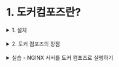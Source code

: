 # 1. 도커컴포즈란?

<details markdown="1">
<summary>1. 설치</summary>

## 설치

### docker 설치
```
curl -fsSL https://get.docker.com/ | sudo sh

sudo usermod -aG docker $USER
```

### docker-compose 설치
```
sudo curl -L "https://github.com/docker/compose/releases/download/1.24.0/docker-compose-$(uname -s)-$(uname -m)" -o /usr/local/bin/docker-compose

sudo chmod +x /usr/local/bin/docker-compose
```

</details>
</br>

<details markdown="1">
<summary>2. 도커 컴포즈의 장점</summary>

## 도커 컴포즈의 장점(사용하는 이유)

### 1. docker 실행 명령어를 일일이 입력하기가 복잡해서
1. 예시 1) nginx 컨테이너 실행
```dockerfile
docker run -it nginx
```

2. 예시 2) nginx 컨테이너 실행 + 호스트의 8080 포트 연결
```dockerfile
docker run -it -p 8080:80 nginx
```

3. 예시 3) nginx 컨테이너 실행 + 호스트의 8080 포트 연결 + 컨테이너 종료시 자동 삭제
```dockerfile
docker run -it -p 8080:80 --rm nginx
```

4. 예시 4) nginx 컨테이너 실행 + 호스트의 8080 포트 연결 + 컨테이너 종료시 자동 삭제 + 호스트의 디렉터리를 컨테이너 안에 링크
```html
# ~/project/nginx/index.html
<html>
<body>
<h1>Hello Docker-Compose</h1>
</body>
</html>
```

```dockerfile
docker run -it -p 8080:80 --rm -v $(pwd):/usr/share/nginx/html/ nginx
```

### 2. 컨테이너끼리 연결하기 편해서
- 준비) django-sample 이미지를 빌드합니다
```dockerfile
git clone https://github.com/raccoonyy/django-sample-for-docker-compose.git django-sample

cd django-sample

docker build -t django-sample .
```

1. 예시 1) django 컨테이너 실행 + postgres 컨테이너 실행
```dockerfile
docker run --rm -d --name django \
  -p 8000:8000 \
  django-sample
​
docker run --rm -d --name postgres \
  -e POSTGRES_DB=djangosample \
  -e POSTGRES_USER=sampleuser \
  -e POSTGRES_PASSWORD=samplesecret \
  postgres
```

2. 예시 2) postgres 컨테이너 실행 + django 컨테이너 실행 + 서로 연결하기
```dockerfile
docker run --rm -d --name postgres \
  -e POSTGRES_DB=djangosample \
  -e POSTGRES_USER=sampleuser \
  -e POSTGRES_PASSWORD=samplesecret \
  postgres
​
docker run -d --rm \
  -p 8000:8000 \
  -e DJANGO_DB_HOST=db \
  --link postgres:db \
  django-sample
```

### 3. 특정 컨테이너끼리만 통신할 수 있는 가상 네트워크 환경을 편리하게 관리하고 싶어서
1. 예시 1) postgres 컨테이너 실행 + django1 컨테이너 연결
```dockerfile
docker run --rm -d --name postgres \
  -e POSTGRES_DB=djangosample \
  -e POSTGRES_USER=sampleuser \
  -e POSTGRES_PASSWORD=samplesecret \
  postgres
​
docker run -d --rm --name django1 \
  -p 8000:8000 \
  -e DJANGO_DB_HOST=db \
  --link postgres:db \
  django-sample
```

2. 예시 2) postgres 컨테이너는 호스트의 다른 컨테이너들이 모두 접근할 수 있음
```dockerfile
docker run -d --rm --name django2 \
  -p 8001:8000 \
  -e DJANGO_DB_HOST=db \
  --link postgres:db \
  django-sample
```

3. 예시 3) postgres 컨테이너 + django1 컨테이너만 통신할 수 있는 가상 네트워크 만들기
```dockerfile
# 도커 네트워크 살펴보기
docker network ls
```

```dockerfile
# 도커 네트워크 생성하기
docker network create --driver bridge web-service
​
docker network ls
```

```dockerfile
# 컨테이너 실행하기
docker run --rm -d --name postgres \
  --network web-service \
  -e POSTGRES_DB=djangosample \
  -e POSTGRES_USER=sampleuser \
  -e POSTGRES_PASSWORD=samplesecret \
  postgres
​
docker run -d --rm --name django1 \
  --network web-service \
  -p 8000:8000 \
  -e DJANGO_DB_HOST=db \
  --link postgres:db \
  django-sample
​
docker run -d --rm --name django2 \
  -p 8001:8000 \
  -e DJANGO_DB_HOST=db \
  --link postgres:db \
  django-sample
```
- docker의 네트워크 모드 종류
  - bridge: 해당 네트워크 안에서만 통신 가능
  - host: 호스트와 똑같은 네트워크 환경
  - none: 아무 네트워크도 사용하지 않음

### 4. 이 모든 것을 간단한 명령어로 관리하고 싶어서
```dockerfile
# 실행 명령어와 종료 명령어
docker network create --driver bridge web-service
​
docker run --rm -d --name postgres \
  --network web-service \
  -p 5432:5432 \
  -e POSTGRES_DB=djangosample \
  -e POSTGRES_USER=sampleuser \
  -e POSTGRES_PASSWORD=samplesecret \
  postgres
​
docker run -d --rm --name django1 \
  --network web-service \
  -p 8000:8000 \
  -e DJANGO_DB_HOST=db \
  --link postgres:db \
  django-sample
​
docker kill django1 postgres
​
docker network rm web-service

```

- docker-compose.yml
```dockerfile
version: '3'
​
volumes:
  postgres_data: {}
​
services:
  db:
    image: postgres
    volumes:
      - postgres_data:/var/lib/postgres/data
    environment:
      - POSTGRES_DB=djangosample
      - POSTGRES_USER=sampleuser
      - POSTGRES_PASSWORD=samplesecret
​
  django:
    build:
      context: .
      dockerfile: ./compose/django/Dockerfile-dev
    volumes:
      - ./:/app/
    command: ["./manage.py", "runserver", "0:8000"]
    environment:
     - DJANGO_DB_HOST=db
    depends_on:
      - db
    restart: always
    ports:
      - 8000:8000
```

-  도커 컴포즈로 실행하고 종료하는 방법
```dockerfile
docker-compose up -d
​
docker-compose down
```
</details>
</br>

<details markdown="1">
<summary> 실습 - NGINX 서버를 도커 컴포즈로 실행하기 </summary>

## 실습 - NGINX 서버를 도커 컴포즈로 실행하기
- Ghost시스템 앞단에 NGINX 웹서버 달기
  - 처리 성능을 높이거나 여타 다른기능을 사용할 수 있다.
### 도커로 NGINX 컨테이너 실행하기
#### docker로 ghost 이미지 실행하기
- dockerfile
```dockerfile
docker run -it --name blog --rm -p 2368:2368 ghost
```
- 컨테이너 종료
```dockerfile
docker run --rm -p 2368:2368 --name blog ghost
```
- ghost란 간단한 블로깅 시스템

- 블로그 데이터는 영속적이어야하므로, 데이터가 로컬 디렉토리에 저장되게 해보기
```
# 디렉토리 만들기
mkdir content
```

```dockerfile
docker run --rm -p 2368:2368 --name blog -v $(pwd)/content:/var/lib/ghost/content ghost
```

#### docker-compose로 변환하기
```dockerfile
version: '3'

volumes: 
  ghost_data: {}

services:
  ghost:
    image: ghost
    ports:
      - "2368:2368"
    volumes:
      - ghost_data:/var/lib/ghost/content
```

### Ghost 시스템과 NGINX 연결하기
```docker
# docker-compose.yml
version: '3'

volumes: 
  ghost_data: {}

services:
  ghost:
    image: ghost
    volumes:
      - ghost_data:/var/lib/ghost/content
    environment:
      - 0
  nginx:
    image: nginx
    volumes: 
      - ./nginx.conf:/etc/nginx/nginx.conf
    ports:
      - 8000:80
```

- nginx.conf 파일 생성
```docker
# nginx.conf
events {
  worker_connections 1024;
}

http {
  upstream ghost {
    server ghost:2368;
  }
  
  server {
    listen 80;
    server_name _;

    location / {
      proxy_pass http://ghost;
    }
  }
}
```
</details>
</br>